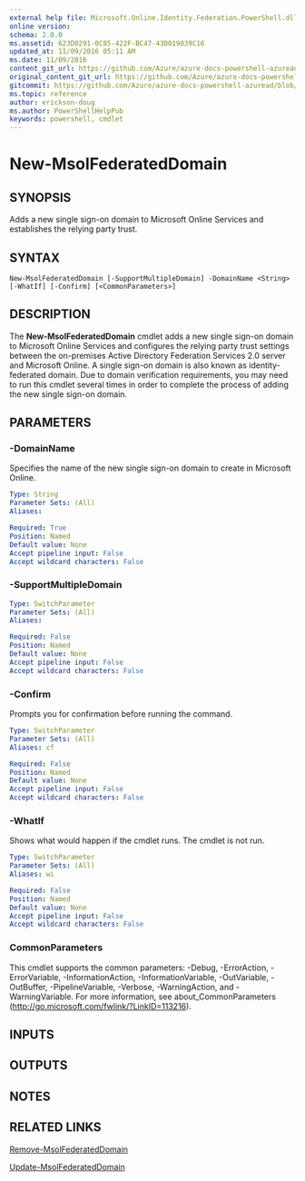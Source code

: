 ```yaml
---
external help file: Microsoft.Online.Identity.Federation.PowerShell.dll-Help.xml
online version:
schema: 2.0.0
ms.assetid: 623D0291-0C85-422F-BC47-43D019839C16
updated_at: 11/09/2016 05:11 AM
ms.date: 11/09/2016
content_git_url: https://github.com/Azure/azure-docs-powershell-azuread/blob/master/Azure%20AD%20Cmdlets/MSOnline/v1/New-MsolFederatedDomain.md
original_content_git_url: https://github.com/Azure/azure-docs-powershell-azuread/blob/master/Azure%20AD%20Cmdlets/MSOnline/v1/New-MsolFederatedDomain.md
gitcommit: https://github.com/Azure/azure-docs-powershell-azuread/blob/2c57f1e6f7b36ad296f1b569969f9c974ec0e0c3
ms.topic: reference
author: erickson-doug
ms.author: PowerShellHelpPub
keywords: powershell, cmdlet
---
```


# New-MsolFederatedDomain

## SYNOPSIS
Adds a new single sign-on domain to Microsoft Online Services and establishes the relying party trust.

## SYNTAX

```
New-MsolFederatedDomain [-SupportMultipleDomain] -DomainName <String> [-WhatIf] [-Confirm] [<CommonParameters>]
```

## DESCRIPTION
The **New-MsolFederatedDomain** cmdlet adds a new single sign-on domain to Microsoft Online Services and configures the relying party trust settings between the on-premises Active Directory Federation Services 2.0 server and Microsoft Online.
A single sign-on domain is also known as identity-federated domain.
Due to domain verification requirements, you may need to run this cmdlet several times in order to complete the process of adding the new single sign-on domain.

## PARAMETERS

### -DomainName
Specifies the name of the new single sign-on domain to create in Microsoft Online.

```yaml
Type: String
Parameter Sets: (All)
Aliases:

Required: True
Position: Named
Default value: None
Accept pipeline input: False
Accept wildcard characters: False
```

### -SupportMultipleDomain

```yaml
Type: SwitchParameter
Parameter Sets: (All)
Aliases:

Required: False
Position: Named
Default value: None
Accept pipeline input: False
Accept wildcard characters: False
```

### -Confirm
Prompts you for confirmation before running the command.

```yaml
Type: SwitchParameter
Parameter Sets: (All)
Aliases: cf

Required: False
Position: Named
Default value: None
Accept pipeline input: False
Accept wildcard characters: False
```

### -WhatIf
Shows what would happen if the cmdlet runs.
The cmdlet is not run.

```yaml
Type: SwitchParameter
Parameter Sets: (All)
Aliases: wi

Required: False
Position: Named
Default value: None
Accept pipeline input: False
Accept wildcard characters: False
```

### CommonParameters
This cmdlet supports the common parameters: -Debug, -ErrorAction, -ErrorVariable, -InformationAction, -InformationVariable, -OutVariable, -OutBuffer, -PipelineVariable, -Verbose, -WarningAction, and -WarningVariable. For more information, see about_CommonParameters (http://go.microsoft.com/fwlink/?LinkID=113216).

## INPUTS

## OUTPUTS

## NOTES

## RELATED LINKS
[Remove-MsolFederatedDomain](./Remove-MsolFederatedDomain.md)

[Update-MsolFederatedDomain](./Update-MsolFederatedDomain.md)
